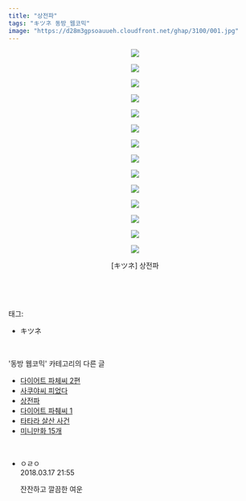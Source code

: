 ```yaml
---
title: "상전파"
tags: "キツネ 동방_웹코믹"
image: "https://d28m3gpsoauueh.cloudfront.net/ghap/3100/001.jpg"
---
```

<div class="article">
<p style="text-align: center; clear: none; float: none;"><img src="{{ site.imgserver4 }}/ghap/3100/001.jpg"/></p>
<p style="text-align: center; clear: none; float: none;"><img src="{{ site.imgserver4 }}/ghap/3100/002.jpg"/></p>
<p style="text-align: center; clear: none; float: none;"><img src="{{ site.imgserver4 }}/ghap/3100/003.jpg"/></p>
<p style="text-align: center; clear: none; float: none;"><img src="{{ site.imgserver4 }}/ghap/3100/004.jpg"/></p>
<p style="text-align: center; clear: none; float: none;"><img src="{{ site.imgserver4 }}/ghap/3100/005.jpg"/></p>
<p style="text-align: center; clear: none; float: none;"><img src="{{ site.imgserver4 }}/ghap/3100/006.jpg"/></p>
<p style="text-align: center; clear: none; float: none;"><img src="{{ site.imgserver4 }}/ghap/3100/007.jpg"/></p>
<p style="text-align: center; clear: none; float: none;"><img src="{{ site.imgserver4 }}/ghap/3100/008.jpg"/></p>
<p style="text-align: center; clear: none; float: none;"><img src="{{ site.imgserver4 }}/ghap/3100/009.jpg"/></p>
<p style="text-align: center; clear: none; float: none;"><img src="{{ site.imgserver4 }}/ghap/3100/010.jpg"/></p>
<p style="text-align: center; clear: none; float: none;"><img src="{{ site.imgserver4 }}/ghap/3100/011.jpg"/></p>
<p style="text-align: center; clear: none; float: none;"><img src="{{ site.imgserver4 }}/ghap/3100/012.jpg"/></p>
<p style="text-align: center; clear: none; float: none;"><img src="{{ site.imgserver4 }}/ghap/3100/013.jpg"/></p>
<p style="text-align: center; clear: none; float: none;"><img src="{{ site.imgserver4 }}/ghap/3100/014.jpg"/></p>
<p style="text-align: center; clear: none; float: none;">[キツネ] 상전파</p>
<p><br/></p>
</div><br/>
<div class="tagTrail">
<p>태그: </p>
<ul>
<li>キツネ</li>
</ul>
</div><br/>
<div class="another">
<p>'동방 웹코믹' 카테고리의 다른 글</p>
<ul>
<li><a href="/ghap_3112">다이어트 파체씨 2편</a></li>
<li><a href="/ghap_3110">사쿠야씨 피었다</a></li>
<li><a href="/ghap_3100">상전파</a></li>
<li><a href="/ghap_3099">다이어트 파췌씨 1</a></li>
<li><a href="/ghap_3097">타타라 살산 사건</a></li>
<li><a href="/ghap_3079">미니만화 15개</a></li>
</ul>
</div><br/>
<div class="cb_module cb_fluid">
<div class="cb_wrt cb_profile">
<div class="comment">
<ul>
<li class="cb_thumb_off" id="comment15220920">
<div class="cb_comment_area">
<div class="cb_info_area">
<div class="cb_section">
<span class="cb_nick_name">ㅇㄹㅇ</span>
</div>
<div class="cb_section">
<span class="cb_date">2018.03.17 21:55 </span>
</div>
</div>
<div class="cb_dsc_comment">
<p class="cb_dsc">
											잔잔하고 깔끔한 여운
										</p>
</div>
</div></li>
</ul>
</div>
</div><!-- commentList close -->
</div><br/>
